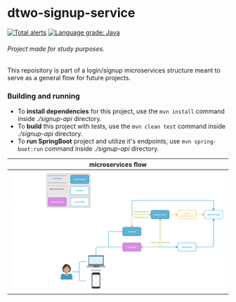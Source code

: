 # dtwo-signup-service

[![Total alerts](https://img.shields.io/lgtm/alerts/g/laasilva/dtwo-signup-service.svg?logo=lgtm&logoWidth=18)](https://lgtm.com/projects/g/laasilva/dtwo-signup-service/alerts/) [![Language grade: Java](https://img.shields.io/lgtm/grade/java/g/laasilva/dtwo-signup-service.svg?logo=lgtm&logoWidth=18)](https://lgtm.com/projects/g/laasilva/dtwo-signup-service/context:java)

###### Project made for study purposes.
This repoisitory is part of a login/signup microservices structure meant to serve as a general flow for future projects.
### Building and running
- To **install dependencies** for this project, use the `mvn install` command inside *./signup-api* directory.
- To **build** this project with tests, use the `mvn clean test` command inside *./signup-api* directory.
- To **run SpringBoot** project and utilize it's endpoints, use `mvn spring-boot:run` command inside *./signup-api* directory.

| microservices flow                      |
|---------------------------------------- |
|![Image of Yaktocat](./signup-flow.jpg)  |
